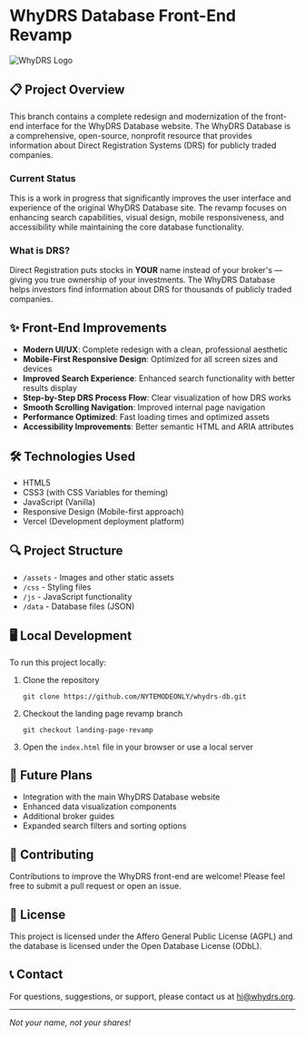 # WhyDRS Database Front-End Revamp

![WhyDRS Logo](assets/images/WhyDRS_Logo_transparent_background.png)

## 📋 Project Overview

This branch contains a complete redesign and modernization of the front-end interface for the WhyDRS Database website. The WhyDRS Database is a comprehensive, open-source, nonprofit resource that provides information about Direct Registration Systems (DRS) for publicly traded companies.

### Current Status

This is a work in progress that significantly improves the user interface and experience of the original WhyDRS Database site. The revamp focuses on enhancing search capabilities, visual design, mobile responsiveness, and accessibility while maintaining the core database functionality.

### What is DRS?

Direct Registration puts stocks in **YOUR** name instead of your broker's — giving you true ownership of your investments. The WhyDRS Database helps investors find information about DRS for thousands of publicly traded companies.

## ✨ Front-End Improvements

- **Modern UI/UX**: Complete redesign with a clean, professional aesthetic
- **Mobile-First Responsive Design**: Optimized for all screen sizes and devices
- **Improved Search Experience**: Enhanced search functionality with better results display
- **Step-by-Step DRS Process Flow**: Clear visualization of how DRS works
- **Smooth Scrolling Navigation**: Improved internal page navigation
- **Performance Optimized**: Fast loading times and optimized assets
- **Accessibility Improvements**: Better semantic HTML and ARIA attributes

## 🛠️ Technologies Used

- HTML5
- CSS3 (with CSS Variables for theming)
- JavaScript (Vanilla)
- Responsive Design (Mobile-first approach)
- Vercel (Development deployment platform)

## 🔍 Project Structure

- `/assets` - Images and other static assets
- `/css` - Styling files
- `/js` - JavaScript functionality
- `/data` - Database files (JSON)

## 🖥️ Local Development

To run this project locally:

1. Clone the repository
   ```
   git clone https://github.com/NYTEMODEONLY/whydrs-db.git
   ```

2. Checkout the landing page revamp branch
   ```
   git checkout landing-page-revamp
   ```

3. Open the `index.html` file in your browser or use a local server

## 🔮 Future Plans

- Integration with the main WhyDRS Database website
- Enhanced data visualization components
- Additional broker guides
- Expanded search filters and sorting options

## 🤝 Contributing

Contributions to improve the WhyDRS front-end are welcome! Please feel free to submit a pull request or open an issue.

## 📄 License

This project is licensed under the Affero General Public License (AGPL) and the database is licensed under the Open Database License (ODbL).

## 📞 Contact

For questions, suggestions, or support, please contact us at hi@whydrs.org.

---

*Not your name, not your shares!*
